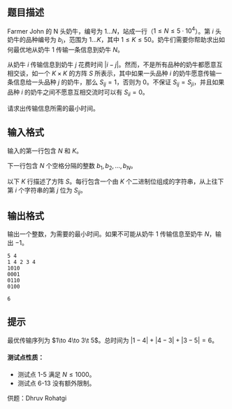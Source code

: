 ## 题目描述
Farmer John 的 N 头奶牛，编号为 $1…N$，站成一行（$1≤N≤5⋅10^4$）。第 $i$ 头奶牛的品种编号为 $b_i$，范围为 $1\dots K$，其中 $1≤K≤50$。奶牛们需要你帮助求出如何最优地从奶牛 $1$ 传输一条信息到奶牛 $N$。

从奶牛 $i$ 传输信息到奶牛 $j$ 花费时间 $|i-j|$。然而，不是所有品种的奶牛都愿意互相交谈，如一个 $K\times K$ 的方阵 $S$ 所表示，其中如果一头品种 $i$ 的奶牛愿意传输一条信息给一头品种 $j$ 的奶牛，那么 $S_{ij}=1$，否则为 $0$。不保证 $S_{ij}=S_{ji}$，并且如果品种 $i$ 的奶牛之间不愿意互相交流时可以有 $S_{ii}=0$。

请求出传输信息所需的最小时间。 

## 输入格式
输入的第一行包含 $N$ 和 $K$。

下一行包含 $N$ 个空格分隔的整数 $b_1,b_2,\dots,b_N$。

以下 $K$ 行描述了方阵 $S$。每行包含一个由 $K$ 个二进制位组成的字符串，从上往下第 $i$ 个字符串的第 $j$ 位为 $S_{ij}$。 

## 输出格式
输出一个整数，为需要的最小时间。如果不可能从奶牛 $1$ 传输信息至奶牛 $N$，输出 $-1$。 

```input1
5 4
1 4 2 3 4
1010
0001
0110
0100
```

```output1
6
```

## 提示
最优传输序列为 $1\to 4\to 3\t 5$。总时间为 $|1-4|+|4-3|+|3-5|=6$。

#### 测试点性质：

 - 测试点 1-5 满足 $N≤1000$。
 - 测试点 6-13 没有额外限制。

供题：Dhruv Rohatgi 


